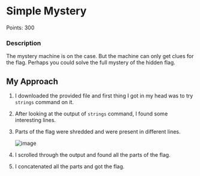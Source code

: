# Simple Mystery
Points: 300

### Description
The mystery machine is on the case. But the machine can only get clues for the flag. Perhaps you could solve the full mystery of the hidden flag.

## My Approach
1. I downloaded the provided file and first thing I got in my head was to try `strings` command on it.
2. After looking at the output of `strings` command, I found some interesting lines.
3. Parts of the flag were shredded and were present in different lines.

   ![image](https://github.com/sr-tamim/bearcatCTF-writeup/assets/86656406/fd7867be-f24d-4a47-8730-f82bd9e42d93)

4. I scrolled through the output and found all the parts of the flag.
5. I concatenated all the parts and got the flag.
